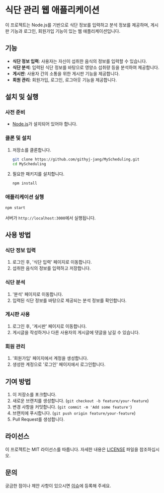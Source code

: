 # 식단 관리 웹 애플리케이션

이 프로젝트는 Node.js를 기반으로 식단 정보를 입력하고 분석 정보를 제공하며, 게시판 기능과 로그인, 회원가입 기능이 있는 웹 애플리케이션입니다.

## 기능

- **식단 정보 입력**: 사용자는 자신이 섭취한 음식의 정보를 입력할 수 있습니다.
- **식단 분석**: 입력된 식단 정보를 바탕으로 영양소 섭취량 등을 분석하여 제공합니다.
- **게시판**: 사용자 간의 소통을 위한 게시판 기능을 제공합니다.
- **회원 관리**: 회원가입, 로그인, 로그아웃 기능을 제공합니다.

## 설치 및 실행

### 사전 준비

- [Node.js](https://nodejs.org/)가 설치되어 있어야 합니다.

### 클론 및 설치

1. 저장소를 클론합니다.
    ```sh
    git clone https://github.com/githyj-jang/MyScheduling.git
    cd MyScheduling
    ```

2. 필요한 패키지를 설치합니다.
    ```sh
    npm install
    ```

### 애플리케이션 실행

```sh
npm start
```

서버가 `http://localhost:3000`에서 실행됩니다.

## 사용 방법

### 식단 정보 입력

1. 로그인 후, '식단 입력' 페이지로 이동합니다.
2. 섭취한 음식의 정보를 입력하고 저장합니다.

### 식단 분석

1. '분석' 페이지로 이동합니다.
2. 입력된 식단 정보를 바탕으로 제공되는 분석 정보를 확인합니다.

### 게시판 사용

1. 로그인 후, '게시판' 페이지로 이동합니다.
2. 게시글을 작성하거나 다른 사용자의 게시글에 댓글을 남길 수 있습니다.

### 회원 관리

1. '회원가입' 페이지에서 계정을 생성합니다.
2. 생성한 계정으로 '로그인' 페이지에서 로그인합니다.

## 기여 방법

1. 이 저장소를 포크합니다.
2. 새로운 브랜치를 생성합니다. (`git checkout -b feature/your-feature`)
3. 변경 사항을 커밋합니다. (`git commit -m 'Add some feature'`)
4. 브랜치에 푸시합니다. (`git push origin feature/your-feature`)
5. Pull Request를 생성합니다.

## 라이선스

이 프로젝트는 MIT 라이선스를 따릅니다. 자세한 내용은 [LICENSE](LICENSE) 파일을 참조하십시오.

## 문의

궁금한 점이나 제안 사항이 있으시면 [이슈](https://github.com/githyj-jang/MyScheduling/issues)에 등록해 주세요.
